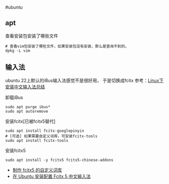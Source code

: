 #ubuntu

## apt
查看安装包安装了哪些文件
```
# 查看vim包安装了哪些文件，如果安装包没有安装，那么是查询不到的。
dpkg -L vim
```

## 输入法
ubuntu 22上默认的iBus输入法感觉不是很好用， 于是切换成fcitx
参考：[Linux下安装中文输入法总结](https://developer.aliyun.com/article/1135729)

卸载iBus
```
sudo apt purge ibus*
sudo apt autoremove
```

安装fcitx[已被fcitx5替代]
```
sudo apt install fcitx-googlepinyin
# [可选] 如果需要自定义词库，可安装fcitx-tools 
sudo apt install fcitx-tools
```

安装fcitx5
```
sudo apt install -y fcitx5 fcitx5-chinese-addons
```
- [制作 fcitx5 的自定义词库](https://github.com/erikluo/sougou-dict)
- [在 Ubuntu 安装配置 Fcitx 5 中文输入法](https://muzing.top/posts/3fc249cf/)
